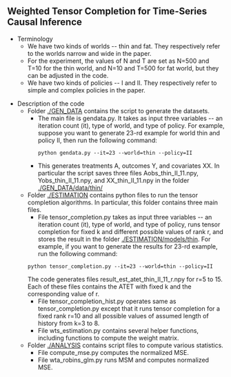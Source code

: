 ## Weighted Tensor Completion for Time-Series Causal Inference

* Terminology
  * We have two kinds of worlds -- thin and fat. They respectively refer to the worlds narrow and wide in the paper.
  * For the experiment, the values of N and T are set as N=500 and T=10 for the thin world, and N=10 and T=500 for fat world, but they can be adjusted in the code.
  * We have two kinds of policies -- I and II. They respectively refer to simple and complex policies in the paper.


- Description of the code
  * Folder [./GEN_DATA](https://github.com/debmandal/Tensorized_MSM/tree/main/GEN_DATA) contains the script to generate the datasets.
    * The main file is gendata.py. It takes as input three variables -- an iteration count (it), type of world, and type of policy. For example, suppose you want to generate 23-rd example for world thin and policy II, then run the following command: 
        ```
        python gendata.py --it=23 --world=thin --policy=II
        ```
    * This generates treatments A, outcomes Y, and covariates XX. In particular the script saves three files Aobs_thin_II_11.npy, Yobs_thin_II_11.npy, and XX_thin_II_11.npy in the folder [./GEN_DATA/data/thin/](https://github.com/debmandal/Tensorized_MSM/tree/main/GEN_DATA/data/thin)
  * Folder [./ESTIMATION](https://github.com/debmandal/Tensorized_MSM/tree/main/ESTIMATION) contains python files to run the tensor completion algorithms. In particular, this folder contains three main files.
    * File tensor_completion.py takes as input three variables -- an iteration count (it), type of world, and type of policy, runs tensor completion for fixed k and different possible values of rank r, and stores the result in the folder [./ESTIMATION/models/thin](https://github.com/debmandal/Tensorized_MSM/tree/main/ESTIMATION/models/thin). For example, if you want to generate the results for 23-rd example, run the following command:
    ```
    python tensor_completion.py --it=23 --world=thin --policy=II
    ```
    The code generates files result_est_atet_thin_II_11_r.npy for r=5 to 15. Each of these files contains the ATET with fixed k and the corresponding value of r.
    * File tensor_completion_hist.py operates same as tensor_completion.py except that it runs tensor completion for a fixed rank r=10 and all possible values of assumed length of history from k=3 to 8.
    * File wts_estimation.py contains several helper functions, including functions to compute the weight matrix.
  * Folder [./ANALYSIS](https://github.com/debmandal/Tensorized_MSM/tree/main/ANALYSIS) contains script files to compute various statistics.
    * File compute_mse.py computes the normalized MSE. 
    * File wta_robins_glm.py runs MSM and computes normalized MSE.
